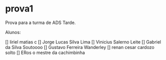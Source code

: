 # prova1
Prova para a turma de ADS Tarde.

Alunos:

  [] liriel matias c
  [] Jorge Lucas Silva Lima
  [] Vinicius Salerno Leite
  [] Gabriel da Silva Soutoooo
  [] Gustavo Ferreira Wanderley
  [] renan cesar cardozo solto
  [] ERos o mestre da cachimbinha
